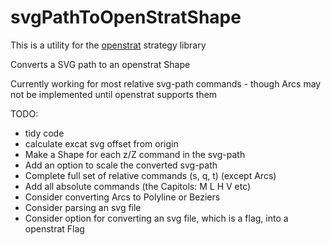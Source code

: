 # svgPathToOpenStratShape
This is a utility for the [openstrat](https://github.com/Rich2/openstrat) strategy library

Converts a SVG path to an openstrat Shape

Currently working for most relative svg-path commands - though Arcs may not be implemented until openstrat supports them

TODO:
* tidy code
* calculate excat svg offset from origin
* Make a Shape for each z/Z command in the svg-path
* Add an option to scale the converted svg-path
* Complete full set of relative commands (s, q, t) (except Arcs) 
* Add all absolute commands (the Capitols: M L H V etc)
* Consider converting Arcs to Polyline or Beziers
* Consider parsing an svg file
* Consider option for converting an svg file, which is a flag, into a openstrat Flag
